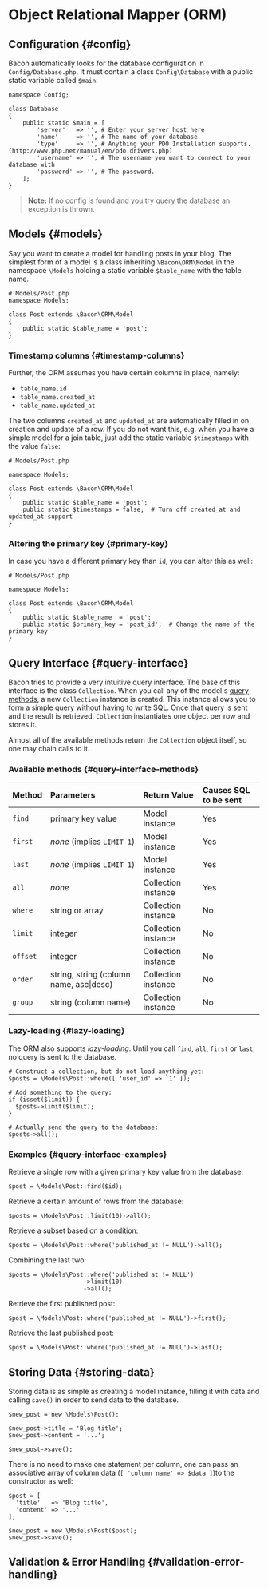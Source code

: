 # Object Relational Mapper (ORM)

## Configuration {#config}

Bacon automatically looks for the database configuration in `Config/Database.php`. It must contain a class `Config\Database` with a public static variable called `$main`:

```
namespace Config;

class Database
{
	public static $main = [
		'server'   => '', # Enter your server host here
		'name'     => '', # The name of your database
		'type'     => '', # Anything your PDO Installation supports. (http://www.php.net/manual/en/pdo.drivers.php)
		'username' => '', # The username you want to connect to your database with
		'password' => '', # The password.
	];
}
```

> **Note:** If no config is found and you try query the database an exception is thrown.

## Models {#models}

Say you want to create a model for handling posts in your blog. The simplest form of a model is a class inheriting `\Bacon\ORM\Model` in the namespace `\Models` holding a static variable `$table_name` with the table name.

```
# Models/Post.php
namespace Models;

class Post extends \Bacon\ORM\Model
{
	public static $table_name = 'post';
}
```

### Timestamp columns {#timestamp-columns}

Further, the ORM assumes you have certain columns in place, namely:

* `table_name.id`
* `table_name.created_at`
* `table_name.updated_at`

The two columns `created_at` and `updated_at` are automatically filled in on creation and update of a row. If you do not want this, e.g. when you have a simple model for a join table, just add the static variable `$timestamps` with the value `false`:

```
# Models/Post.php

namespace Models;

class Post extends \Bacon\ORM\Model
{
	public static $table_name = 'post';
	public static $timestamps = false;  # Turn off created_at and updated_at support
}
```

### Altering the primary key {#primary-key}

In case you have a different primary key than `id`, you can alter this as well:

```
# Models/Post.php

namespace Models;

class Post extends \Bacon\ORM\Model
{
	public static $table_name  = 'post';
	public static $primary_key = 'post_id';  # Change the name of the primary key
}
```

## Query Interface {#query-interface}

Bacon tries to provide a very intuitive query interface. The base of this interface is the class `Collection`. When you call any of the model's [query methods](#query-interface-methods), a new `Collection` instance is created. This instance allows you to form a simple query without having to write SQL. Once that query is sent and the result is retrieved, `Collection` instantiates one object per row and stores it.

Almost all of the available methods return the `Collection` object itself, so one may chain calls to it.

### Available methods {#query-interface-methods}

| Method   | Parameters                                | Return Value        | Causes SQL to be sent |
|:---------|:------------------------------------------|:--------------------|:----------------------|
| `find`   | primary key value                         | Model instance      | Yes                   |
| `first`  | *none* (implies `LIMIT 1`)                | Model instance      | Yes                   |
| `last`   | *none* (implies `LIMIT 1`)                | Model instance      | Yes                   |
| `all`    | *none*                                    | Collection instance | Yes                   |
| `where`  | string or array                           | Collection instance | No                    |
| `limit`  | integer                                   | Collection instance | No                    |
| `offset` | integer                                   | Collection instance | No                    |
| `order`  | string, string (column name, asc\|desc)   | Collection instance | No                    |
| `group`  | string (column name)                      | Collection instance | No                    |

### Lazy-loading {#lazy-loading}

The ORM also supports *lazy-loading*. Until you call `find`, `all`, `first` or `last`, no query is sent to the database.

```
# Construct a collection, but do not load anything yet:
$posts = \Models\Post::where([ 'user_id' => '1' ]);

# Add something to the query:
if (isset($limit)) {
  $posts->limit($limit);
}

# Actually send the query to the database:
$posts->all();
```

### Examples {#query-interface-examples}

Retrieve a single row with a given primary key value from the database:

```
$post = \Models\Post::find($id);
```

Retrieve a certain amount of rows from the database:

```
$posts = \Models\Post::limit(10)->all();
```

Retrieve a subset based on a condition:

```
$posts = \Models\Post::where('published_at != NULL')->all();
```

Combining the last two:

```
$posts = \Models\Post::where('published_at != NULL')
                     ->limit(10)
					 ->all();
```

Retrieve the first published post:

```
$post = \Models\Post::where('published_at != NULL')->first();
```

Retrieve the last published post:

```
$post = \Models\Post::where('published_at != NULL')->last();
```

## Storing Data {#storing-data}

Storing data is as simple as creating a model instance, filling it with data and calling `save()` in order to send data to the database.

```
$new_post = new \Models\Post();

$new_post->title = 'Blog title';
$new_post->content = '...';

$new_post->save();

```

There is no need to make one statement per column, one can pass an associative array of column data (`[ 'column name' => $data ]`)to the constructor as well:

```
$post = [
  'title'   => 'Blog title',
  'content' => '...'
];

$new_post = new \Models\Post($post);
$new_post->save();
```

## Validation & Error Handling {#validation-error-handling}


